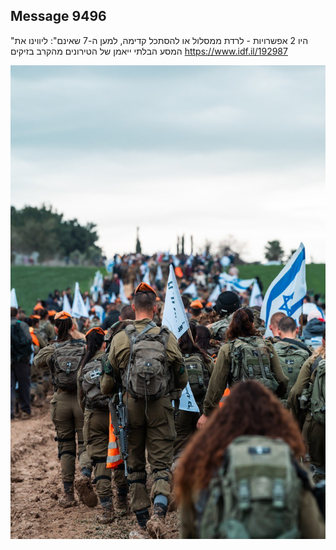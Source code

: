 ## Message 9496

"היו 2 אפשרויות - לרדת ממסלול או להסתכל קדימה, למען ה-7 שאינם":
ליווינו את המסע הבלתי ייאמן של הטירונים מהקרב בזיקים
https://www.idf.il/192987

![Photo](9496/9496_photo.jpg)
